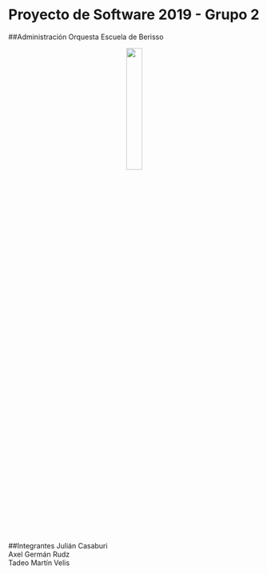 # Proyecto de Software 2019 - Grupo 2
##Administración Orquesta Escuela de Berisso


<p align="center"><img src="http://www.oeberisso.com.ar/wp-content/themes/oe/img/logofooter.png" width="25%"></p>

##Integrantes
Julián Casaburi  
Axel Germán Rudz  
Tadeo Martín Velis  

